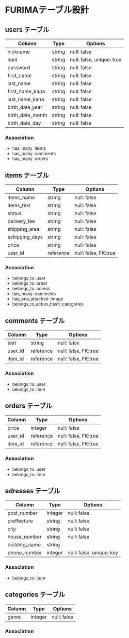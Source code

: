 # FURIMAテーブル設計

## users テーブル
| Column            | Type   | Options                   |
| ----------------  | ------ | ------------------------- |
| nickname          | string | null: false               |
| mail              | string | null: false, unique: true |
| password          | string | null: false               |
| first_name        | string | null: false               |
| last_name         | string | null: false               |
| first_name_kana   | string | null: false               |
| last_name_kana    | string | null: false               |
| birth_date_year   | string | null: false               |
| birth_date_month  | string | null: false               |
| birth_date_day    | string | null: false               |
### Association
- has_many :items
- has_many :comments
- has_many :orders

## items テーブル
| Column            | Type   | Options                  |
| ----------------  | ------ | ------------------------ |
| items_name        | string | null: false              |
| items_text        | string | null: false              |
| status            | string | null: false              |
| delivery_fee      | string | null: false              |
| shipping_area     | string | null: false              |
| sshipping_days    | string | null: false              |
| price             | string | null: false              |
| user_id           | reference | null: false, FK:true  |
### Association
- belongs_to :user
- belongs_to :order
- belongs_to :adress
- has_many :comments
- has_one_attached :image
- belongs_to_active_hash :categories

## comments テーブル
| Column            | Type      | Options                  |
| ----------------  | --------- | ------------------------ |
| text              | string    | null: false              |
| user_id           | reference | null: false, FK:true     |
| item_id           | reference | null: false, FK:true     |
### Association
- belongs_to :user
- belongs_to :item

## orders テーブル
| Column            | Type      | Options                  |
| ----------------  | --------- | ------------------------ |
| price             | integer   | null: false              |
| user_id           | reference | null: false, FK:true     |
| item_id           | reference | null: false, FK:true     |
### Association
- belongs_to :user
- belongs_to :item

## adresses テーブル
| Column            | Type      | Options                  |
| ----------------  | --------- | ------------------------ |
| post_number       | integer   | null: false              |
| preffecture       | string    | null: false              |
| city              | string    | null: false              |
| house_number      | string    | null: false              |
| building_name     | string    |                          |
| phone_number      | integer   | null: false, unique: key |
### Association
- belongs_to :item

## categories テーブル
| Column            | Type      | Options                  |
| ----------------  | --------- | ------------------------ |
| genre             | integer   | null: false              |
### Association
